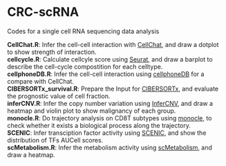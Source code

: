 # CRC-scRNA
Codes for a single cell RNA sequencing data analysis

**CellChat.R**:             Infer the cell-cell interaction with [CellChat](https://github.com/sqjin/CellChat), and draw a dotplot to show strength of interaction.  
**cellcycle.R**:            Calculate cellcyle score using [Seurat](https://satijalab.org/seurat/articles/cell_cycle_vignette.html), and draw a barplot to describe the cell-cycle compostition for each celltype.  
**cellphoneDB.R**:          Infer the cell-cell interaction using [cellphoneDB](https://github.com/Teichlab/cellphonedb) for a compare with CellChat.  
**CIBERSORTx_survival.R**:  Prepare the Input for [CIBERSORTx](https://cibersortx.stanford.edu/), and evaluate the prognostic value of cell fraction.  
**inferCNV.R**:             Infer the copy number variation using [InferCNV](https://github.com/broadinstitute/infercnv), and draw a heatmap and violin plot to show malignancy of each group.  
**monocle.R**:              Do trajectory analysis on CD8T subtypes using [monocle](http://cole-trapnell-lab.github.io/monocle-release/docs/), to check whether it exists a biological process along the trajectory.  
**SCENIC**:                 Infer transciption factor activity using [SCENIC](https://pyscenic.readthedocs.io/en/latest/), and show the distribution of TFs AUCell scores.  
**scMetabolism.R**:         Infer the metabolism activity using [scMetabolism](https://github.com/wu-yc/scMetabolism), and draw a heatmap.
